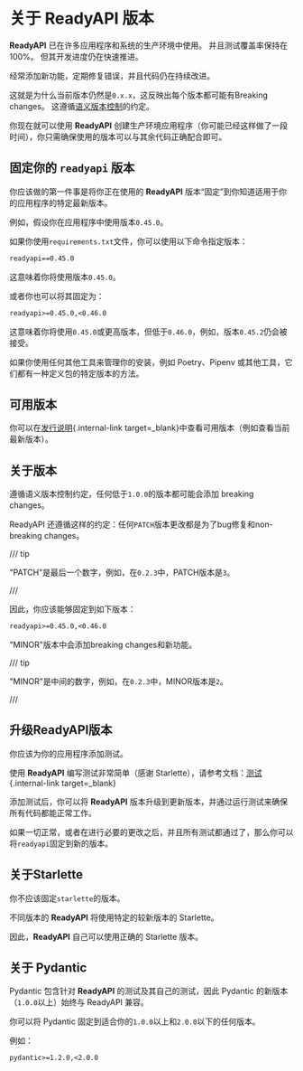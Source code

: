 # 关于 ReadyAPI 版本

**ReadyAPI** 已在许多应用程序和系统的生产环境中使用。 并且测试覆盖率保持在100%。 但其开发进度仍在快速推进。

经常添加新功能，定期修复错误，并且代码仍在持续改进。

这就是为什么当前版本仍然是`0.x.x`，这反映出每个版本都可能有Breaking changes。 这遵循<a href="https://semver.org/" class="external-link" target="_blank">语义版本控制</a>的约定。

你现在就可以使用 **ReadyAPI** 创建生产环境应用程序（你可能已经这样做了一段时间），你只需确保使用的版本可以与其余代码正确配合即可。

## 固定你的 `readyapi` 版本

你应该做的第一件事是将你正在使用的 **ReadyAPI** 版本“固定”到你知道适用于你的应用程序的特定最新版本。

例如，假设你在应用程序中使用版本`0.45.0`。

如果你使用`requirements.txt`文件，你可以使用以下命令指定版本：

````txt
readyapi==0.45.0
````

这意味着你将使用版本`0.45.0`。

或者你也可以将其固定为：

````txt
readyapi>=0.45.0,<0.46.0
````

这意味着你将使用`0.45.0`或更高版本，但低于`0.46.0`，例如，版本`0.45.2`仍会被接受。

如果你使用任何其他工具来管理你的安装，例如 Poetry、Pipenv 或其他工具，它们都有一种定义包的特定版本的方法。

## 可用版本

你可以在[发行说明](../release-notes.md){.internal-link target=_blank}中查看可用版本（例如查看当前最新版本）。

## 关于版本

遵循语义版本控制约定，任何低于`1.0.0`的版本都可能会添加 breaking changes。

ReadyAPI 还遵循这样的约定：任何`PATCH`版本更改都是为了bug修复和non-breaking changes。

/// tip

"PATCH"是最后一个数字，例如，在`0.2.3`中，PATCH版本是`3`。

///

因此，你应该能够固定到如下版本：

```txt
readyapi>=0.45.0,<0.46.0
```

"MINOR"版本中会添加breaking changes和新功能。

/// tip

"MINOR"是中间的数字，例如，在`0.2.3`中，MINOR版本是`2`。

///

## 升级ReadyAPI版本

你应该为你的应用程序添加测试。

使用 **ReadyAPI** 编写测试非常简单（感谢 Starlette），请参考文档：[测试](../tutorial/testing.md){.internal-link target=_blank}

添加测试后，你可以将 **ReadyAPI** 版本升级到更新版本，并通过运行测试来确保所有代码都能正常工作。

如果一切正常，或者在进行必要的更改之后，并且所有测试都通过了，那么你可以将`readyapi`固定到新的版本。

## 关于Starlette

你不应该固定`starlette`的版本。

不同版本的 **ReadyAPI** 将使用特定的较新版本的 Starlette。

因此，**ReadyAPI** 自己可以使用正确的 Starlette 版本。

## 关于 Pydantic

Pydantic 包含针对 **ReadyAPI** 的测试及其自己的测试，因此 Pydantic 的新版本（`1.0.0`以上）始终与 ReadyAPI 兼容。

你可以将 Pydantic 固定到适合你的`1.0.0`以上和`2.0.0`以下的任何版本。

例如：

````txt
pydantic>=1.2.0,<2.0.0
````
